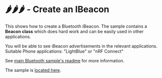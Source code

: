 # 🌶️🌶️🌶️ -  Create an IBeacon

This shows how to create a Bluetooth iBeacon.
The sample contains a **Beacon class** which does hard work and can be easily used in other applications.

You will be able to see iBeacon advertisements in the relevant applications.
Suitable Phone applications: "LightBlue" or "nRF Connect"

See [main Bluetooth sample's readme](../README.md) for more information.

The sample is [located here](./Program.cs).
